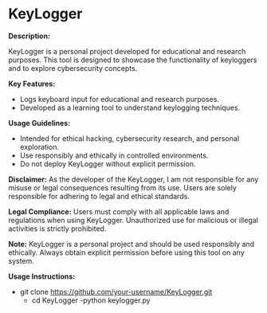 # KeyLogger

**Description:**

KeyLogger is a personal project developed for educational and research purposes. This tool is designed to showcase the functionality of keyloggers and to explore cybersecurity concepts.

**Key Features:**
- Logs keyboard input for educational and research purposes.
- Developed as a learning tool to understand keylogging techniques.

**Usage Guidelines:**
- Intended for ethical hacking, cybersecurity research, and personal exploration.
- Use responsibly and ethically in controlled environments.
- Do not deploy KeyLogger without explicit permission.

**Disclaimer:**
As the developer of the KeyLogger, I am not responsible for any misuse or legal consequences resulting from its use. Users are solely responsible for adhering to legal and ethical standards.

**Legal Compliance:**
Users must comply with all applicable laws and regulations when using KeyLogger. Unauthorized use for malicious or illegal activities is strictly prohibited.

**Note:**
KeyLogger is a personal project and should be used responsibly and ethically. Always obtain explicit permission before using this tool on any system.

**Usage Instructions:**
- git clone https://github.com/your-username/KeyLogger.git
  - cd KeyLogger
-python   keylogger.py
